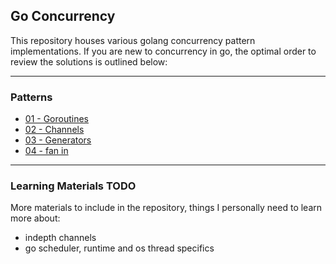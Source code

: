 ## Go Concurrency

This repository houses various golang concurrency pattern implementations.  If you are new to 
concurrency in go, the optimal order to review the solutions is outlined below:

-----

### Patterns

* [01 - Goroutines](goroutines/main.go)
* [02 - Channels](channels/main.go)
* [03 - Generators](generators/main.go)
* [04 - fan in](fan_in/main.go)

-----


### Learning Materials TODO

More materials to include in the repository, things I personally need to learn more about:

 - indepth channels
 - go scheduler, runtime and os thread specifics
